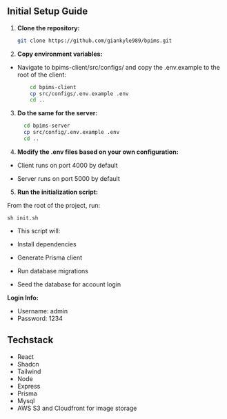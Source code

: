 ## Initial Setup Guide

1. **Clone the repository:**

   ```bash
   git clone https://github.com/giankyle989/bpims.git

2. **Copy environment variables:**

- Navigate to bpims-client/src/configs/ and copy the .env.example to the root of the client:
  ```bash
      cd bpims-client
      cp src/configs/.env.example .env
      cd ..

3. **Do the same for the server:**
    ```bash
      cd bpims-server
      cp src/config/.env.example .env
      cd ..

4. **Modify the .env files based on your own configuration:**

 - Client runs on port 4000 by default

 - Server runs on port 5000 by default

5. **Run the initialization script:**

From the root of the project, run:

`sh init.sh`

 - This script will:

 - Install dependencies

 - Generate Prisma client

 - Run database migrations

 - Seed the database for account login

**Login Info:**

 - Username: admin
 - Password: 1234


## Techstack
- React
- Shadcn
- Tailwind
- Node
- Express
- Prisma
- Mysql
- AWS S3 and Cloudfront for image storage
